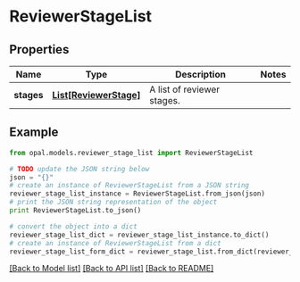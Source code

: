 # ReviewerStageList


## Properties

Name | Type | Description | Notes
------------ | ------------- | ------------- | -------------
**stages** | [**List[ReviewerStage]**](ReviewerStage.md) | A list of reviewer stages. | 

## Example

```python
from opal.models.reviewer_stage_list import ReviewerStageList

# TODO update the JSON string below
json = "{}"
# create an instance of ReviewerStageList from a JSON string
reviewer_stage_list_instance = ReviewerStageList.from_json(json)
# print the JSON string representation of the object
print ReviewerStageList.to_json()

# convert the object into a dict
reviewer_stage_list_dict = reviewer_stage_list_instance.to_dict()
# create an instance of ReviewerStageList from a dict
reviewer_stage_list_form_dict = reviewer_stage_list.from_dict(reviewer_stage_list_dict)
```
[[Back to Model list]](../README.md#documentation-for-models) [[Back to API list]](../README.md#documentation-for-api-endpoints) [[Back to README]](../README.md)


